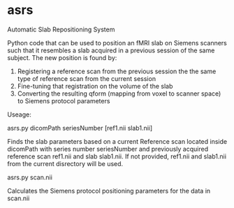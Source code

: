 # asrs
Automatic Slab Repositioning System

Python code that can be used to position an fMRI slab on Siemens scanners such that it resembles a slab acquired in a previous session of the same subject. The new position is found by:

1. Registering a reference scan from the previous session the the same type of reference scan from the current session
2. Fine-tuning that registration on the volume of the slab 
3. Converting the resulting qform (mapping from voxel to scanner space) to Siemens protocol parameters

Useage:

asrs.py dicomPath seriesNumber \[ref1.nii slab1.nii\]

Finds the slab parameters based on a current Reference scan located inside dicomPath with series number seriesNumber and previously acquired reference scan ref1.nii and slab slab1.nii. If not provided, ref1.nii and slab1.nii from the current disrectory will be used.

asrs.py scan.nii

Calculates the Siemens protocol positioning parameters for the data in scan.nii
